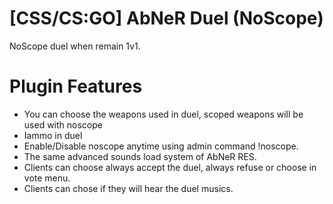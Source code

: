 # [CSS/CS:GO] AbNeR Duel (NoScope)
NoScope duel when remain 1v1.


# Plugin Features
- You can choose the weapons used in duel, scoped weapons will be used with noscope
- Iammo in duel
- Enable/Disable noscope anytime using admin command !noscope.
- The same advanced sounds load system of AbNeR RES.
- Clients can choose always accept the duel, always refuse or choose in vote menu.
- Clients can chose if they will hear the duel musics.



